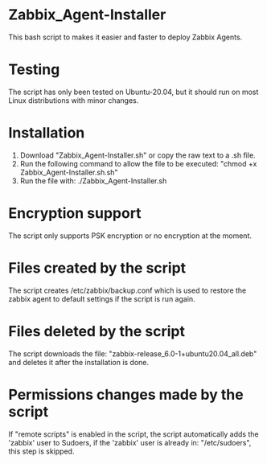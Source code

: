 # Zabbix_Agent-Installer
This bash script to makes it easier and faster to deploy Zabbix Agents.

# Testing
The script has only been tested on Ubuntu-20.04, but it should run on most Linux distributions with minor changes.

# Installation
1. Download "Zabbix_Agent-Installer.sh" or copy the raw text to a .sh file.
2. Run the following command to allow the file to be executed: "chmod +x Zabbix_Agent-Installer.sh.sh"
3. Run the file with: ./Zabbix_Agent-Installer.sh

# Encryption support
The script only supports PSK encryption or no encryption at the moment.

# Files created by the script
The script creates /etc/zabbix/backup.conf which is used to restore the zabbix agent to default settings if the script is run again.

# Files deleted by the script
The script downloads the file: "zabbix-release_6.0-1+ubuntu20.04_all.deb" and deletes it after the installation is done.

# Permissions changes made by the script
If "remote scripts" is enabled in the script, the script automatically adds the 'zabbix' user to Sudoers, if the 'zabbix' user is already in: "/etc/sudoers", this step is skipped.
